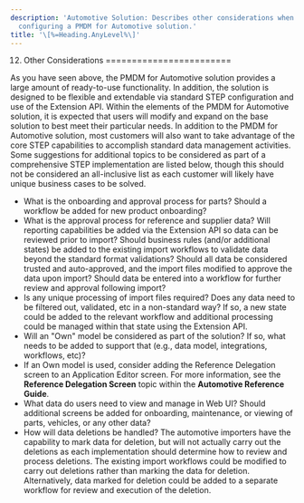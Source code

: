 ```yaml
---
description: 'Automotive Solution: Describes other considerations when
  configuring a PMDM for Automotive solution.'
title: '\[%=Heading.AnyLevel%\]'
---
```


12. Other Considerations
========================

As you have seen above, the PMDM for Automotive solution provides a
large amount of ready-to-use functionality. In addition, the solution is
designed to be flexible and extendable via standard STEP configuration
and use of the Extension API. Within the elements of the PMDM for
Automotive solution, it is expected that users will modify and expand on
the base solution to best meet their particular needs. In addition to
the PMDM for Automotive solution, most customers will also want to take
advantage of the core STEP capabilities to accomplish standard data
management activities. Some suggestions for additional topics to be
considered as part of a comprehensive STEP implementation are listed
below, though this should not be considered an all-inclusive list as
each customer will likely have unique business cases to be solved.

-   What is the onboarding and approval process for parts? Should a
    workflow be added for new product onboarding?
-   What is the approval process for reference and supplier data? Will
    reporting capabilities be added via the Extension API so data can be
    reviewed prior to import? Should business rules (and/or additional
    states) be added to the existing import workflows to validate data
    beyond the standard format validations? Should all data be
    considered trusted and auto-approved, and the import files modified
    to approve the data upon import? Should data be entered into a
    workflow for further review and approval following import?
-   Is any unique processing of import files required? Does any data
    need to be filtered out, validated, etc in a non-standard way? If
    so, a new state could be added to the relevant workflow and
    additional processing could be managed within that state using the
    Extension API.
-   Will an \"Own\" model be considered as part of the solution? If so,
    what needs to be added to support that (e.g., data model,
    integrations, workflows, etc)?
-   If an Own model is used, consider adding the Reference Delegation
    screen to an Application Editor screen. For more information, see
    the **Reference Delegation Screen** topic within the **Automotive
    Reference Guide**.
-   What data do users need to view and manage in Web UI? Should
    additional screens be added for onboarding, maintenance, or viewing
    of parts, vehicles, or any other data?
-   How will data deletions be handled? The automotive importers have
    the capability to mark data for deletion, but will not actually
    carry out the deletions as each implementation should determine how
    to review and process deletions. The existing import workflows could
    be modified to carry out deletions rather than marking the data for
    deletion. Alternatively, data marked for deletion could be added to
    a separate workflow for review and execution of the deletion.
